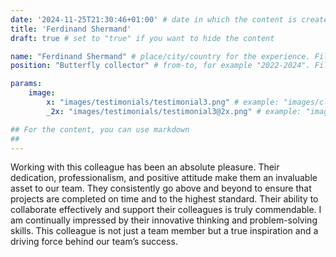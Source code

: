 ```yaml
---
date: '2024-11-25T21:30:46+01:00' # date in which the content is created - defaults to "today"
title: 'Ferdinand Shermand'
draft: true # set to "true" if you want to hide the content 

name: "Ferdinand Shermand" # place/city/country for the experience. Fill-in.
position: "Butterfly collector" # from-to, for example "2022-2024". Fill-in.

params:
    image:
        x: "images/testimonials/testimonial3.png" # example: "images/clients/asgardia.png"
        _2x: "images/testimonials/testimonial3@2x.png" # example: "images/clients/asgardia@2x.png"

## For the content, you can use markdown
##
---
```


Working with this colleague has been an absolute pleasure. Their dedication, professionalism, and positive attitude make them an invaluable asset to our team. They consistently go above and beyond to ensure that projects are completed on time and to the highest standard. Their ability to collaborate effectively and support their colleagues is truly commendable. I am continually impressed by their innovative thinking and problem-solving skills. This colleague is not just a team member but a true inspiration and a driving force behind our team’s success.